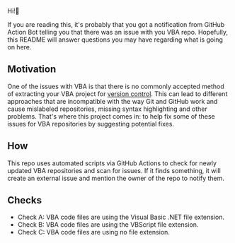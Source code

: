 Hi!👋

If you are reading this, it's probably that you got a notification from GitHub Action Bot telling you that there was an issue with you VBA repo.
Hopefully, this README will answer questions you may have regarding what is going on here.

## Motivation

One of the issues with VBA is that there is no commonly accepted method of extracting your VBA project for [version control](https://en.wikipedia.org/wiki/Version_control). This can lead to different approaches that are incompatible with the way Git and GitHub work and cause mislabeled repositories, missing syntax highlighting and other problems. That's where this project comes in: to help fix some of these issues for VBA repositories by suggesting potential fixes.

## How

This repo uses automated scripts via GitHub Actions to check for newly updated VBA repositories and scan for issues. If it finds something, it will create an external issue and mention the owner of the repo to notify them.

## Checks

* Check A: VBA code files are using the Visual Basic .NET file extension.
* Check B: VBA code files are using the VBScript file extension.
* Check C: VBA code files are using no file extension.
